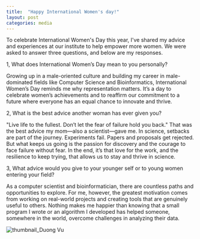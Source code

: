 ```yaml
---
title:  "Happy International Women's day!"
layout: post
categories: media
---
```


To celebrate International Women's Day this year, I've shared my advice and experiences at our institute to help empower more women.
We were asked to answer three questions, and below are my responses. 

1, What does International Women’s Day mean to you personally? 

Growing up in a male-oriented culture and building my career in male-dominated fields like Computer Science and Bioinformatics, International Women’s Day reminds me why representation matters. It’s a day to celebrate women’s achievements and to reaffirm our commitment to a future where everyone has an equal chance to innovate and thrive.

2, What is the best advice another woman has ever given you?

"Live life to the fullest. Don’t let the fear of failure hold you back." That was the best advice my mom—also a scientist—gave me. In science, setbacks are part of the journey. Experiments fail. Papers and proposals get rejected. But what keeps us going is the passion for discovery and the courage to face failure without fear. In the end, it’s that love for the work, and the resilience to keep trying, that allows us to stay and thrive in science.

3, What advice would you give to your younger self or to young women entering your field? 

As a computer scientist and bioinformatician, there are countless paths and opportunities to explore. For me, however, the greatest motivation comes from working on real-world projects and creating tools that are genuinely useful to others. Nothing makes me happier than knowing that a small program I wrote or an algorithm I developed has helped someone, somewhere in the world, overcome challenges in analyzing their data.

![thumbnail_Duong Vu](https://github.com/user-attachments/assets/b0060710-b09b-47d6-917a-e34b08cff06b)
